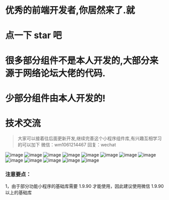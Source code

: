 <!--
 * @Description: 
 * @Version: 0.1
 * @Autor: wangmiao
 * @Date: 2021-04-18 22:39:55
 * @LastEditors: wangmiao
 * @LastEditTime: 2021-04-18 22:41:32
-->
# 优秀的前端开发者,你居然来了.就

# 点一下 star 吧

# 很多部分组件不是本人开发的,大部分来源于网络论坛大佬的代码.

# 少部分组件由本人开发的!


# 技术交流
> 大家可以接着往后面更新开发,继续完善这个小程序组件库,有兴趣互相学习的可以加下
> 微信：wm1061214467  回复：wechat



![image](http://oss.wangmiaozero.cn/demo/1.png)
![image](http://oss.wangmiaozero.cn/demo/2.png)
![image](http://oss.wangmiaozero.cn/demo/3.png)
![image](http://oss.wangmiaozero.cn/demo/4.png)
![image](http://oss.wangmiaozero.cn/demo/5.png)
![image](http://oss.wangmiaozero.cn/demo/6.png)
![image](http://oss.wangmiaozero.cn/demo/7.png)
![image](http://oss.wangmiaozero.cn/demo/8.png)
![image](http://oss.wangmiaozero.cn/demo/9.png)
![image](http://oss.wangmiaozero.cn/demo/10.png)
![image](http://oss.wangmiaozero.cn/demo/11.png)
![image](http://oss.wangmiaozero.cn/demo/12.png)
![image](http://oss.wangmiaozero.cn/demo/13.png)

### 注意要点：

1，由于部分功能小程序的基础库需要 1.9.90 才能使用，因此建议使用微信 1.9.90 以上的基础库

